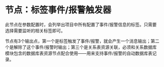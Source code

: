节点：标签事件/报警触发器
==


此节点在参数配置时，会列举出项目中所有配置了事件/报警信息的标签。只需要选择需要监听的相关标签即可。

节点有3个输出点，第一个是标签触发了事件/报警，就会产生一个消息输出；第二个是解除了这个事件/报警时输出；第三个是关系表资源关联，必须和关系数据库模块包含的数据库表资源节点配合使用——用来支持事件/报警的自动数据库表记录。


